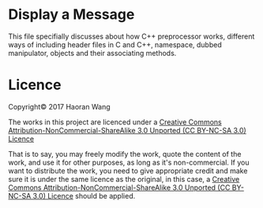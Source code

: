 # Display a Message
This file specifially discusses about how C++ preprocessor works, different ways of including header files in C and C++, namespace, dubbed manipulator, objects and their associating methods.


# Licence
Copyright© 2017 Haoran Wang

The works in this project are licenced under a [Creative Commons Attribution-NonCommercial-ShareAlike 3.0 Unported (CC BY-NC-SA 3.0) Licence](https://creativecommons.org/licenses/by-nc-sa/3.0/deed.en_US)

That is to say, you may freely modify the work, quote the content of the work, and use it for other purposes, as long as it's non-commercial. If you want to distribute the work, you need to give appropriate credit and make sure it is under the same licence as the original, in this case, a [Creative Commons Attribution-NonCommercial-ShareAlike 3.0 Unported (CC BY-NC-SA 3.0) Licence](https://creativecommons.org/licenses/by-nc-sa/3.0/deed.en_US) should be applied.
